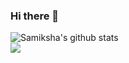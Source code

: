 ### Hi there 👋

<!--
**Samiksha-Pansare/Samiksha-Pansare** is a ✨ _special_ ✨ repository because its `README.md` (this file) appears on your GitHub profile.

Here are some ideas to get you started:

- 🔭 I’m currently working on ...
- 🌱 I’m currently learning ...
- 👯 I’m looking to collaborate on ...
- 🤔 I’m looking for help with ...
- 💬 Ask me about ...
- 📫 How to reach me: ...
- 😄 Pronouns: ...
- ⚡ Fun fact: ...
-->
![Samiksha's github stats](https://github-readme-stats.vercel.app/api?username=samiksha-pansare&hide=["issues"]&show_icons=true)
<br>
<img align="center" src="https://github-readme-stats.vercel.app/api/top-langs/?username=samiksha-pansare&theme=tokyonight&hide=dart">
